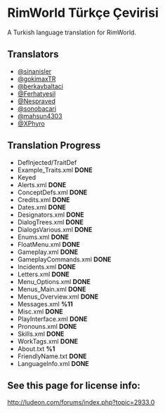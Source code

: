 # RimWorld Türkçe Çevirisi
A Turkish language translation for RimWorld.




## Translators
* [@sinanisler](https://github.com/sinanisler)
* [@gokimaxTR](https://github.com/gokimaxTR)
* [@berkaybaltaci](https://github.com/berkaybaltaci)
* [@Ferhatyesil](https://github.com/Ferhatyesil)
* [@Nespraved](https://github.com/Nespraved)
* [@sonobacari](https://github.com/sonobacari)
* [@mahsun4303](https://github.com/mahsun4303)
* [@XPhyro](https://github.com/XPhyro)

## Translation Progress
* DefInjected/TraitDef
 * Example_Traits.xml **DONE**
* Keyed
 * Alerts.xml **DONE**
 * ConceptDefs.xml **DONE**
 * Credits.xml  **DONE**
 * Dates.xml **DONE**
 * Designators.xml **DONE**
 * DialogTrees.xml **DONE**
 * DialogsVarious.xml **DONE**
 * Enums.xml **DONE**
 * FloatMenu.xml **DONE**
 * Gameplay.xml **DONE**
 * GameplayCommands.xml **DONE**
 * Incidents.xml **DONE**
 * Letters.xml **DONE**
 * Menu_Options.xml **DONE**
 * Menus_Main.xml  **DONE**
 * Menus_Overview.xml **DONE**
 * Messages.xml **%11**
 * Misc.xml **DONE**
 * PlayInterface.xml **DONE**
 * Pronouns.xml **DONE**
 * Skills.xml **DONE**
 * WorkTags.xml **DONE**
* About.txt **%1**
* FriendlyName.txt **DONE**
* LanguageInfo.xml **DONE**





## See this page for license info:
http://ludeon.com/forums/index.php?topic=2933.0
